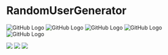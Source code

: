 # RandomUserGenerator

![GitHub Logo](/images/--splash.png)
![GitHub Logo](/images/-1.gif)
![GitHub Logo](/images/-2.gif)
![GitHub Logo](/images/--3.png)
![GitHub Logo](/images/--4.png)



<p float="left">
  <img src="/images/--splash.png"  />
  <img src="/images/-1.gif"  /> 
  <img src="/images/-2.gif"  />
</p>

